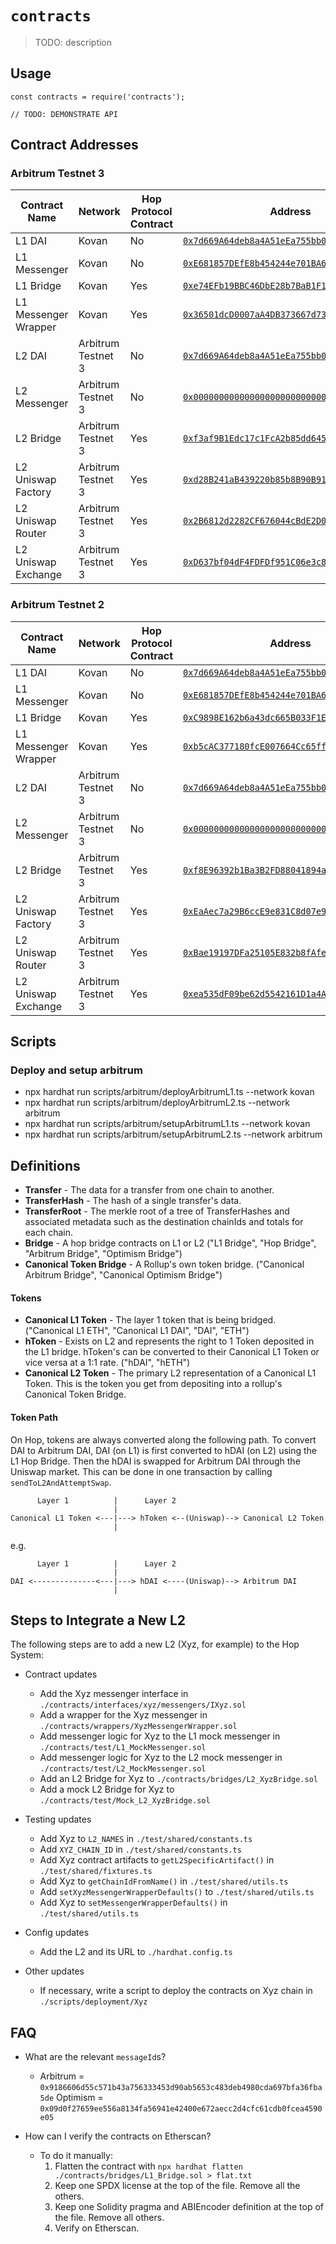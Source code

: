 # `contracts`

> TODO: description

## Usage

```
const contracts = require('contracts');

// TODO: DEMONSTRATE API
```

## Contract Addresses

### Arbitrum Testnet 3

| Contract Name | Network | Hop Protocol Contract | Address |
|---|---|---|---|
| L1 DAI               | Kovan              | No  | [`0x7d669A64deb8a4A51eEa755bb0E19FD39CE25Ae9`](https://kovan.etherscan.io/address/0x7d669A64deb8a4A51eEa755bb0E19FD39CE25Ae9)
| L1 Messenger         | Kovan              | No  | [`0xE681857DEfE8b454244e701BA63EfAa078d7eA85`](https://kovan.etherscan.io/address/0xE681857DEfE8b454244e701BA63EfAa078d7eA85)
| L1 Bridge            | Kovan              | Yes | [`0xe74EFb19BBC46DbE28b7BaB1F14af6eB7158B4BE`](https://kovan.etherscan.io/address/0xe74EFb19BBC46DbE28b7BaB1F14af6eB7158B4BE)
| L1 Messenger Wrapper | Kovan              | Yes | [`0x36501dcD0007aA4DB373667d730C5AE91a7b3cc8`](https://kovan.etherscan.io/address/0x36501dcD0007aA4DB373667d730C5AE91a7b3cc8)
| L2 DAI               | Arbitrum Testnet 3 | No  | [`0x7d669A64deb8a4A51eEa755bb0E19FD39CE25Ae9`](https://explorer.offchainlabs.com/#/address/0x7d669A64deb8a4A51eEa755bb0E19FD39CE25Ae9)
| L2 Messenger         | Arbitrum Testnet 3 | No  | [`0x0000000000000000000000000000000000000064`](https://explorer.offchainlabs.com/#/address/0x0000000000000000000000000000000000000064)
| L2 Bridge            | Arbitrum Testnet 3 | Yes | [`0xf3af9B1Edc17c1FcA2b85dd64595F914fE2D3Dde`](https://explorer.offchainlabs.com/#/address/0xf3af9B1Edc17c1FcA2b85dd64595F914fE2D3Dde)
| L2 Uniswap Factory   | Arbitrum Testnet 3 | Yes | [`0xd28B241aB439220b85b8B90B912799DefECA8CCe`](https://explorer.offchainlabs.com/#/address/0xd28B241aB439220b85b8B90B912799DefECA8CCe)
| L2 Uniswap Router    | Arbitrum Testnet 3 | Yes | [`0x2B6812d2282CF676044cBdE2D0222c08e6E1bdb2`](https://explorer.offchainlabs.com/#/address/0x2B6812d2282CF676044cBdE2D0222c08e6E1bdb2)
| L2 Uniswap Exchange  | Arbitrum Testnet 3 | Yes | [`0xD637bf04dF4FDFDf951C06e3c87f7801c85b161f`](https://explorer.offchainlabs.com/#/address/0xD637bf04dF4FDFDf951C06e3c87f7801c85b161f)

### Arbitrum Testnet 2

| Contract Name | Network | Hop Protocol Contract | Address |
|---|---|---|---|
| L1 DAI               | Kovan              | No  | [`0x7d669A64deb8a4A51eEa755bb0E19FD39CE25Ae9`](https://kovan.etherscan.io/address/0x7d669A64deb8a4A51eEa755bb0E19FD39CE25Ae9)
| L1 Messenger         | Kovan              | No  | [`0xE681857DEfE8b454244e701BA63EfAa078d7eA85`](https://kovan.etherscan.io/address/0xE681857DEfE8b454244e701BA63EfAa078d7eA85)
| L1 Bridge            | Kovan              | Yes | [`0xC9898E162b6a43dc665B033F1EF6b2bc7B0157B4`](https://kovan.etherscan.io/address/0xC9898E162b6a43dc665B033F1EF6b2bc7B0157B4)
| L1 Messenger Wrapper | Kovan              | Yes | [`0xb5cAC377180fcE007664Cc65ff044d685e0F1A3b`](https://kovan.etherscan.io/address/0xb5cAC377180fcE007664Cc65ff044d685e0F1A3b)
| L2 DAI               | Arbitrum Testnet 3 | No  | [`0x7d669A64deb8a4A51eEa755bb0E19FD39CE25Ae9`](https://explorer.offchainlabs.com/#/address/0x7d669A64deb8a4A51eEa755bb0E19FD39CE25Ae9)
| L2 Messenger         | Arbitrum Testnet 3 | No  | [`0x0000000000000000000000000000000000000064`](https://explorer.offchainlabs.com/#/address/0x0000000000000000000000000000000000000064)
| L2 Bridge            | Arbitrum Testnet 3 | Yes | [`0xf8E96392b1Ba3B2FD88041894a93e089E93C0dcd`](https://explorer.offchainlabs.com/#/address/0xf8E96392b1Ba3B2FD88041894a93e089E93C0dcd)
| L2 Uniswap Factory   | Arbitrum Testnet 3 | Yes | [`0xEaAec7a29B6ccE9e831C8d07e989fa4163026177`](https://explorer.offchainlabs.com/#/address/0xEaAec7a29B6ccE9e831C8d07e989fa4163026177)
| L2 Uniswap Router    | Arbitrum Testnet 3 | Yes | [`0xBae19197DFa25105E832b8fAfeAB88aCa275385F`](https://explorer.offchainlabs.com/#/address/0xBae19197DFa25105E832b8fAfeAB88aCa275385F)
| L2 Uniswap Exchange  | Arbitrum Testnet 3 | Yes | [`0xea535dF09be62d5542161D1a4A429A831d329638`](https://explorer.offchainlabs.com/#/address/0xea535dF09be62d5542161D1a4A429A831d329638)

## Scripts

### Deploy and setup arbitrum

* npx hardhat run scripts/arbitrum/deployArbitrumL1.ts --network kovan
* npx hardhat run scripts/arbitrum/deployArbitrumL2.ts --network arbitrum
* npx hardhat run scripts/arbitrum/setupArbitrumL1.ts --network kovan
* npx hardhat run scripts/arbitrum/setupArbitrumL2.ts --network arbitrum

## Definitions
* **Transfer** - The data for a transfer from one chain to another.
* **TransferHash** - The hash of a single transfer's data.
* **TransferRoot** - The merkle root of a tree of TransferHashes and associated metadata such as the destination chainIds and totals for each chain.
* **Bridge** - A hop bridge contracts on L1 or L2 ("L1 Bridge", "Hop Bridge", "Arbitrum Bridge", "Optimism Bridge")
* **Canonical Token Bridge** - A Rollup's own token bridge. ("Canonical Arbitrum Bridge", "Canonical Optimism Bridge")

#### Tokens

* **Canonical L1 Token** - The layer 1 token that is being bridged.
  ("Canonical L1 ETH", "Canonical L1 DAI", "DAI", "ETH")
* **hToken** - Exists on L2 and represents the right to 1 Token deposited in the L1 bridge.
  hToken's can be converted to their Canonical L1 Token or vice versa at a 1:1 rate.
  ("hDAI", "hETH")
* **Canonical L2 Token** - The primary L2 representation of a Canonical L1 Token. This is the
  token you get from depositing into a rollup's Canonical Token Bridge.

#### Token Path
On Hop, tokens are always converted along the following path. To convert DAI to Arbitrum DAI, DAI (on L1) is first converted to hDAI (on L2) using the L1 Hop Bridge. Then the hDAI is swapped for Arbitrum DAI through the Uniswap market. This can be done in one transaction by calling `sendToL2AndAttemptSwap`.

```
      Layer 1          |      Layer 2
                       |
Canonical L1 Token <---|---> hToken <--(Uniswap)--> Canonical L2 Token
                       |
```

e.g.

```
      Layer 1          |      Layer 2
                       |
DAI <--------------<---|---> hDAI <----(Uniswap)--> Arbitrum DAI
                       |
```

## Steps to Integrate a New L2

The following steps are to add a new L2 (Xyz, for example) to the Hop System:

* Contract updates
  * Add the Xyz messenger interface in `./contracts/interfaces/xyz/messengers/IXyz.sol`
  * Add a wrapper for the Xyz messenger in `./contracts/wrappers/XyzMessengerWrapper.sol`
  * Add messenger logic for Xyz to the L1 mock messenger in `./contracts/test/L1_MockMessenger.sol`
  * Add messenger logic for Xyz to the L2 mock messenger in `./contracts/test/L2_MockMessenger.sol`
  * Add an L2 Bridge for Xyz to `./contracts/bridges/L2_XyzBridge.sol`
  * Add a mock L2 Bridge for Xyz to `./contracts/test/Mock_L2_XyzBridge.sol`

* Testing updates
  * Add Xyz to `L2_NAMES` in `./test/shared/constants.ts`
  * Add `XYZ_CHAIN_ID` in `./test/shared/constants.ts`
  * Add Xyz contract artifacts to `getL2SpecificArtifact()` in `./test/shared/fixtures.ts`
  * Add Xyz to `getChainIdFromName()` in `./test/shared/utils.ts`
  * Add `setXyzMessengerWrapperDefaults()` to `./test/shared/utils.ts`
  * Add Xyz to `setMessengerWrapperDefaults()` in `./test/shared/utils.ts`

* Config updates
  * Add the L2 and its URL to `./hardhat.config.ts`

* Other updates
  * If necessary, write a script to deploy the contracts on Xyz chain in `./scripts/deployment/Xyz`


## FAQ

* What are the relevant `messageId`s?

    * Arbitrum = `0x9186606d55c571b43a756333453d90ab5653c483deb4980cda697bfa36fba5de`
      Optimism = `0x09d0f27659ee556a8134fa56941e42400e672aecc2d4cfc61cdb0fcea4590e05`

* How can I verify the contracts on Etherscan?

  * To do it manually:
    1. Flatten the contract with `npx hardhat flatten ./contracts/bridges/L1_Bridge.sol > flat.txt`
    2. Keep one SPDX license at the top of the file. Remove all the others. 
    3. Keep one Solidity pragma and ABIEncoder definition at the top of the file. Remove all others.
    4. Verify on Etherscan.
